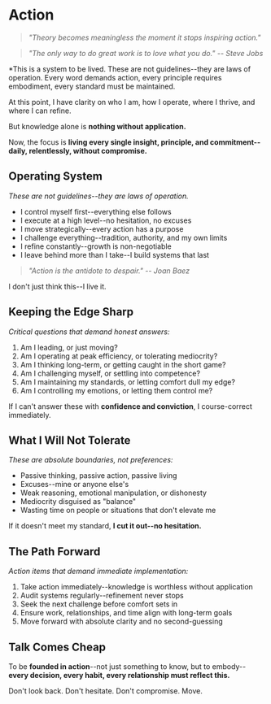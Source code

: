 # Action

> *"Theory becomes meaningless the moment it stops inspiring action."*

> *"The only way to do great work is to love what you do." -- Steve Jobs*

*This is a system to be lived. These are not guidelines--they are laws of operation. Every word demands action, every principle requires embodiment, every standard must be maintained. 

At this point, I have clarity on who I am, how I operate, where I thrive, and where I can refine.

But knowledge alone is **nothing without application.**

Now, the focus is **living every single insight, principle, and commitment--daily, relentlessly, without compromise.**

## Operating System

*These are not guidelines--they are laws of operation.*

- I control myself first--everything else follows
- I execute at a high level--no hesitation, no excuses
- I move strategically--every action has a purpose
- I challenge everything--tradition, authority, and my own limits
- I refine constantly--growth is non-negotiable
- I leave behind more than I take--I build systems that last

> *"Action is the antidote to despair." -- Joan Baez*

I don't just think this--I live it.

## Keeping the Edge Sharp

*Critical questions that demand honest answers:*

1. Am I leading, or just moving?
2. Am I operating at peak efficiency, or tolerating mediocrity?
3. Am I thinking long-term, or getting caught in the short game?
4. Am I challenging myself, or settling into competence?
5. Am I maintaining my standards, or letting comfort dull my edge?
6. Am I controlling my emotions, or letting them control me?

If I can't answer these with **confidence and conviction**, I course-correct immediately.

## What I Will Not Tolerate

*These are absolute boundaries, not preferences:*

- Passive thinking, passive action, passive living
- Excuses--mine or anyone else's
- Weak reasoning, emotional manipulation, or dishonesty
- Mediocrity disguised as "balance"
- Wasting time on people or situations that don't elevate me

If it doesn't meet my standard, **I cut it out--no hesitation.**

## The Path Forward

*Action items that demand immediate implementation:*

1. Take action immediately--knowledge is worthless without application
2. Audit systems regularly--refinement never stops
3. Seek the next challenge before comfort sets in
4. Ensure work, relationships, and time align with long-term goals
5. Move forward with absolute clarity and no second-guessing

## Talk Comes Cheap

To be **founded in action**--not just something to know, but to embody--**every decision, every habit, every relationship must reflect this.**

Don't look back. Don't hesitate. Don't compromise. Move.

